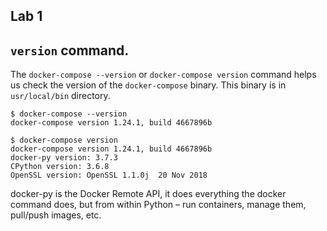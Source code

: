## Lab 1

## `version` command.

The `docker-compose --version` or `docker-compose version` command helps us check the version of the `docker-compose` binary. This binary is in `usr/local/bin` directory.

```
$ docker-compose --version
docker-compose version 1.24.1, build 4667896b
```

```
$ docker-compose version
docker-compose version 1.24.1, build 4667896b
docker-py version: 3.7.3
CPython version: 3.6.8
OpenSSL version: OpenSSL 1.1.0j  20 Nov 2018
```

docker-py is the Docker Remote API, it does everything the docker command does, but from within Python – run containers, manage them, pull/push images, etc.
